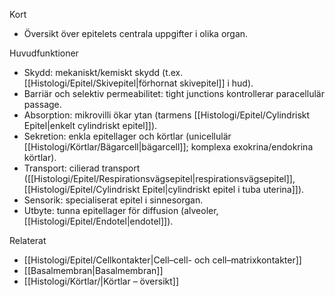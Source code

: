 
Kort
- Översikt över epitelets centrala uppgifter i olika organ.

Huvudfunktioner
- Skydd: mekaniskt/kemiskt skydd (t.ex. [[Histologi/Epitel/Skivepitel|förhornat skivepitel]] i hud).
- Barriär och selektiv permeabilitet: tight junctions kontrollerar paracellulär passage.
- Absorption: mikrovilli ökar ytan (tarmens [[Histologi/Epitel/Cylindriskt Epitel|enkelt cylindriskt epitel]]).
- Sekretion: enkla epitellager och körtlar (unicellulär [[Histologi/Körtlar/Bägarcell|bägarcell]]; komplexa exokrina/endokrina körtlar).
- Transport: cilierad transport ([[Histologi/Epitel/Respirationsvägsepitel|respirationsvägsepitel]], [[Histologi/Epitel/Cylindriskt Epitel|cylindriskt epitel i tuba uterina]]).
- Sensorik: specialiserat epitel i sinnesorgan.
- Utbyte: tunna epitellager för diffusion (alveoler, [[Histologi/Epitel/Endotel|endotel]]).

Relaterat
- [[Histologi/Epitel/Cellkontakter|Cell–cell- och cell–matrixkontakter]]
- [[Basalmembran|Basalmembran]]
- [[Histologi/Körtlar/|Körtlar – översikt]]
